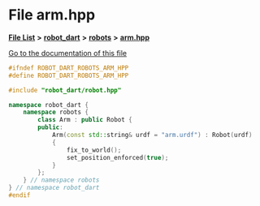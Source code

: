 

# File arm.hpp

[**File List**](files.md) **>** [**robot\_dart**](dir_166284c5f0440000a6384365f2a45567.md) **>** [**robots**](dir_087fbdcd93b501a5d3f98df93e9f8cc4.md) **>** [**arm.hpp**](arm_8hpp.md)

[Go to the documentation of this file](arm_8hpp.md)


```C++
#ifndef ROBOT_DART_ROBOTS_ARM_HPP
#define ROBOT_DART_ROBOTS_ARM_HPP

#include "robot_dart/robot.hpp"

namespace robot_dart {
    namespace robots {
        class Arm : public Robot {
        public:
            Arm(const std::string& urdf = "arm.urdf") : Robot(urdf)
            {
                fix_to_world();
                set_position_enforced(true);
            }
        };
    } // namespace robots
} // namespace robot_dart
#endif
```


